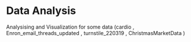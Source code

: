 # Data Analysis
 Analysising  and Visualization for some data (cardio , Enron_email_threads_updated , turnstile_220319 , ChristmasMarketData )
